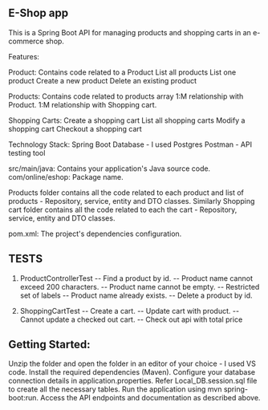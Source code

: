 ## E-Shop app

This is a Spring Boot API for managing products and shopping carts in an e-commerce shop.

Features:

Product: Contains code related to a Product
    List all products
    List one product
    Create a new product
    Delete an existing product

Products: Contains code related to products array
    1:M relationship with Product.
    1:M relationship with Shopping cart.

Shopping Carts:
    Create a shopping cart
    List all shopping carts
    Modify a shopping cart
    Checkout a shopping cart

Technology Stack:
    Spring Boot
    Database - I used Postgres
    Postman - API testing tool

src/main/java: Contains your application's Java source code.
com/online/eshop: Package name.

Products folder contains all the code related to each product and list of products - Repository, service, entity and DTO classes.
Similarly Shopping cart folder contains all the code related to each the cart - Repository, service, entity and DTO classes.

pom.xml: The project's dependencies configuration.


## TESTS

1. ProductControllerTest
    -- Find a product by id.
    -- Product name cannot exceed 200 characters.
    -- Product name cannot be empty.
    -- Restricted set of labels
    -- Product name already exists.
    -- Delete a product by id.

2. ShoppingCartTest
    -- Create a cart.
    -- Update cart with product.
    -- Cannot update a checked out cart.
    -- Check out api with total price

## Getting Started:

Unzip the folder and open the folder in an editor of your choice - I used VS code.
Install the required dependencies (Maven).
Configure your database connection details in application.properties.
Refer Local_DB.session.sql file to create all the necessary tables.
Run the application using mvn spring-boot:run.
Access the API endpoints and documentation as described above.